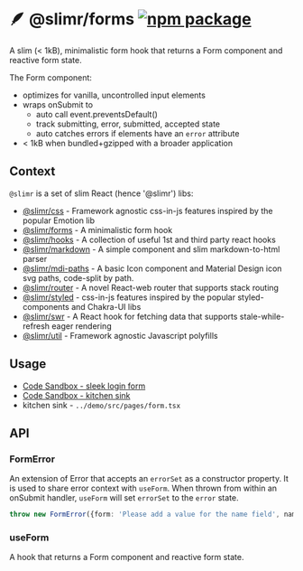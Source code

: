 # 🪶 @slimr/forms [![npm package](https://img.shields.io/npm/v/@slimr/forms.svg?style=flat-square)](https://npmjs.org/package/@slimr/forms)

A slim (< 1kB), minimalistic form hook that returns a Form component and reactive form state.

The Form component:

- optimizes for vanilla, uncontrolled input elements
- wraps onSubmit to
  - auto call event.preventsDefault()
  - track submitting, error, submitted, accepted state
  - auto catches errors if elements have an `error` attribute
- < 1kB when bundled+gzipped with a broader application

## Context

`@slimr` is a set of slim React (hence '@slimr') libs:

- [@slimr/css](https://www.npmjs.com/package/@slimr/css) - Framework agnostic css-in-js features inspired by the popular Emotion lib
- [@slimr/forms](https://www.npmjs.com/package/@slimr/forms) - A minimalistic form hook
- [@slimr/hooks](https://www.npmjs.com/package/@slimr/hooks) - A collection of useful 1st and third party react hooks
- [@slimr/markdown](https://www.npmjs.com/package/@slimr/markdown) - A simple component and slim markdown-to-html parser
- [@slimr/mdi-paths](https://www.npmjs.com/package/@slimr/mdi-paths) - A basic Icon component and Material Design icon svg paths, code-split by path.
- [@slimr/router](https://www.npmjs.com/package/@slimr/router) - A novel React-web router that supports stack routing
- [@slimr/styled](https://www.npmjs.com/package/@slimr/styled) - css-in-js features inspired by the popular styled-components and Chakra-UI libs
- [@slimr/swr](https://www.npmjs.com/package/@slimr/swr) - A React hook for fetching data that supports stale-while-refresh eager rendering
- [@slimr/util](https://www.npmjs.com/package/@slimr/util) - Framework agnostic Javascript polyfills

## Usage

- [Code Sandbox - sleek login form](https://codesandbox.io/s/phone-tel-input-hjr27s?file=/src/App.tsx)
- [Code Sandbox - kitchen sink](https://codesandbox.io/s/useform-4sncgj?file=/src/App.tsx)
- kitchen sink - `../demo/src/pages/form.tsx`

## API

### FormError

An extension of Error that accepts an `errorSet` as a constructor property. It is used to share error context with `useForm`. When thrown from within an onSubmit handler, `useForm` will set `errorSet` to the `error` state.

```typescript
throw new FormError({form: 'Please add a value for the name field', name: 'This field is required'})
```

### useForm

A hook that returns a Form component and reactive form state.
